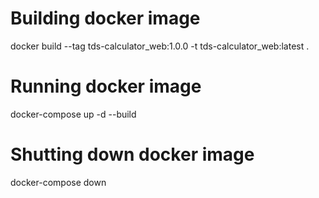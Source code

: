 # Building docker image
docker build --tag tds-calculator_web:1.0.0 -t tds-calculator_web:latest .

# Running docker image
docker-compose up -d --build

# Shutting down docker image
docker-compose down
